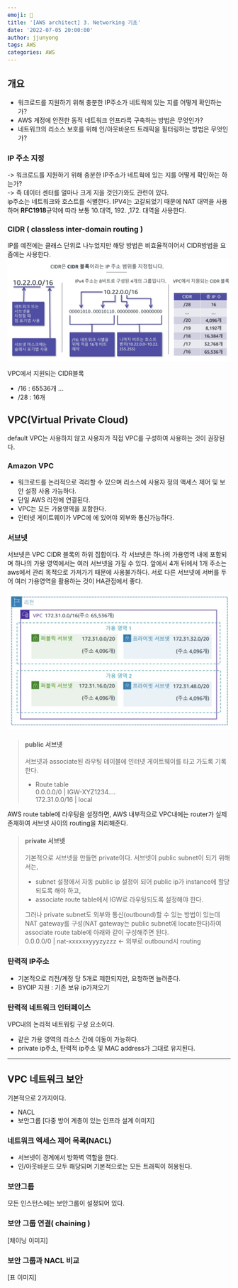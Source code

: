 ```yaml
---
emoji: 🧢
title: '[AWS architect] 3. Networking 기초'
date: '2022-07-05 20:00:00'
author: jjunyong
tags: AWS
categories: AWS
---
```


## 개요
- 워크로드를 지원하기 위해 충분한 IP주소가 네트웍에 있는 지를 어떻게 확인하는가?
- AWS 계정에 안전한 동적 네트워크 인프라륵 구축하는 방법은 무엇인가?
- 네트워크의 리소스 보호를 위해 인/아웃바운드 트래픽을 필터링하는 방법은 무엇인가? 

### IP 주소 지정 
-> 워크로드를 지원하기 위해 충분한 IP주소가 네트웍에 있는 지를 어떻게 확인하는 하는가? 
<br>
-> 즉 데이터 센터를 얼마나 크게 지을 것인가와도 관련이 있다.
<br>
ip주소는 네트워크와 호스트를 식별한다. IPV4는 고갈되었기 때문에 NAT 대역을 사용하며 **RFC1918**규약에 따라 보통 10.대역, 192. ,172. 대역을 사용한다.

### CIDR ( classless inter-domain routing ) 
IP를 예전에는 클래스 단위로 나누었지만 해당 방법은 비효율적이어서 CIDR방법을 요즘에는 사용한다.
![image1](./image1.png)

VPC에서 지원되는 CIDR블록
- /16 : 65536개
...
- /28 : 16개 


## VPC(Virtual Private Cloud)
default VPC는 사용하지 않고 사용자가 직접 VPC를 구성하여 사용하는 것이 권장된다.

### Amazon VPC
- 워크로드를 논리적으로 격리할 수 있으며 리소스에 사용자 정의 액세스 제어 및 보안 설정 사용 가능하다.
- 단일 AWS 리전에 연결된다. 
- VPC는 모든 가용영역을 포함한다.
- 인터넷 게이트웨이가 VPC에 에 있어야 외부와 통신가능하다.

### 서브넷
서브넷은 VPC CIDR 블록의 하위 집합이다. 각 서브넷은 하나의 가용영역 내에 포함되며 하나의 가용 영역에서는 여러 서브넷을 가질 수 있다. 
앞에서 4개 뒤에서 1개 주소는 aws에서 관리 목적으로 가져가기 때문에 사용불가하다. 
서로 다른 서브넷에 서버를 두어 여러 가용영역을 활용하는 것이 HA관점에서 좋다. 

![image2](./image2.png)

> #### public 서브넷
>  서브넷과 associate된 라우팅 테이블에 인터넷 게이트웨이를 타고 가도록 기록한다. 
>  - Route table
>    <br>
>    0.0.0.0/0 | IGW-XYZ1234....
>    <br>
>    172.31.0.0/16 | local

  AWS route table에 라우팅을 설정하면, AWS 내부적으로 VPC내에는 router가 실제 존재하여 서브넷 사이의 routing을 처리해준다.

> #### private 서브넷
>  기본적으로 서브넷을 만들면 private이다. 서브넷이 public subnet이 되기 위해서는, 
>  - subnet 설정에서 자동 public ip 설정이 되어 public ip가 instance에 할당되도록 해야 하고, 
>  - associate route table에서 IGW로 라우팅되도록 설정해야 한다.
>
>  그러나 private subnet도 외부와 통신(outbound)할 수 있는 방법이 있는데 NAT gateway를 구성(NAT gateway는 public subnet에 locate한다)하여 associate route table에 아래와 같이 구성해주면 된다.
>  <br>
>  0.0.0.0/0 | nat-xxxxxxyyyzyzzz  <- 외부로 outbound시 routing
>  <br>

### 탄력적 IP주소
- 기본적으로 리전/계정 당 5개로 제한되지만, 요청하면 늘려준다.
- BYOIP 지원 : 기존 보유 ip가져오기

### 탄력적 네트워크 인터페이스
VPC내의 논리적 네트워킹 구성 요소이다. 
- 같은 가용 영역의 리소스 간에 이동이 가능하다. 
- private ip주소, 탄력적 ip주소 및 MAC address가 그대로 유지된다. 

---

## VPC 네트워크 보안
기본적으로 2가지이다.
-  NACL
- 보안그룹
[다중 방어 계층이 있는 인프라 설계 이미지]

### 네트워크 엑세스 제어 목록(NACL)
- 서브넷이 경계에서 방화벽 역할을 한다.
- 인/아웃바운드 모두 해당되며 기본적으로는 모든 트래픽이 허용된다.

### 보안그룹
모든 인스턴스에는 보안그룹이 설정되어 있다.

### 보안 그룹 연결( chaining ) 
[체이닝 이미지] 

### 보안 그룹과 NACL 비교 
[표 이미지]